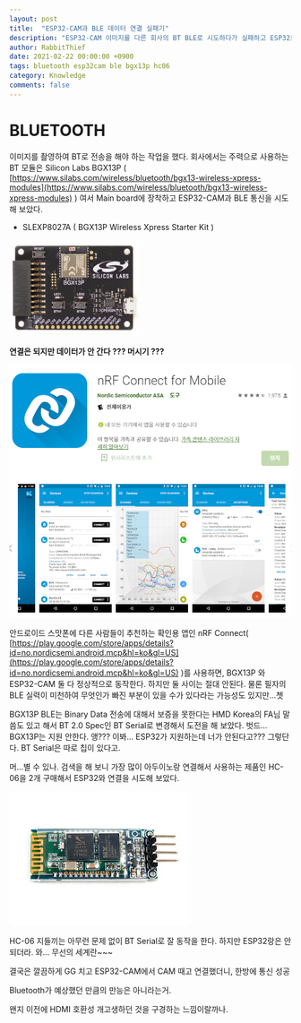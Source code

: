 ```yaml
---
layout: post
title:  "ESP32-CAM과 BLE 데이터 연결 실패기"
description: "ESP32-CAM 이미지를 다른 회사의 BT BLE로 시도하다가 실패하고 ESP32로 연결한 썰"
author: RabbitThief
date: 2021-02-22 00:00:00 +0900
tags: bluetooth esp32cam ble bgx13p hc06 
category: Knowledge
comments: false
---	
```




# BLUETOOTH

이미지를 촬영하여 BT로 전송을 해야 하는 작업을 했다.  회사에서는 주력으로 사용하는 BT 모듈은 Silicon Labs BGX13P ( [https://www.silabs.com/wireless/bluetooth/bgx13-wireless-xpress-modules](https://www.silabs.com/wireless/bluetooth/bgx13-wireless-xpress-modules) ) 여서 Main board에 장착하고 ESP32-CAM과 BLE 통신을 시도해 보았다.

- SLEXP8027A ( BGX13P Wireless Xpress Starter Kit )

![/assets/images/2021/0222/Untitled.png](/assets/images/2021/0222/Untitled.png)

**연결은 되지만 데이터가 안 간다 ???  머시기 ???**

![/assets/images/2021/0222/Untitled1.png](/assets/images/2021/0222/Untitled1.png)

안드로이드 스맛폰에 다른 사람들이 추천하는 확인용 앱인 nRF Connect( [https://play.google.com/store/apps/details?id=no.nordicsemi.android.mcp&hl=ko&gl=US](https://play.google.com/store/apps/details?id=no.nordicsemi.android.mcp&hl=ko&gl=US) )를 사용하면, BGX13P 와 ESP32-CAM 둘 다 정상적으로 동작한다.  하지만 둘 사이는 절대 안된다.  물론 필자의 BLE 실력이 미천하여 무엇인가 빠진 부분이 있을 수가 있다라는 가능성도 있지만...쳇

BGX13P BLE는 Binary Data 전송에 대해서 보증을 못한다는 HMD Korea의 FA님 말씀도 있고 해서 BT 2.0 Spec인 BT Serial로 변경해서 도전을 해 보았다.  벗드... BGX13P는 지원 안한다.  앵??? 이봐... ESP32가 지원하는데 너가 안된다고??? 그렇단다.  BT Serial은 따로 칩이 있다고.

머...별 수 있나.  검색을 해 보니 가장 많이 아두이노랑 연결해서 사용하는 제품인 HC-06을 2개 구매해서 ESP32와 연결을 시도해 보았다. 

![/assets/images/2021/0222/Untitled2.png](/assets/images/2021/0222/Untitled2.png)

HC-06 지들끼는 아무런 문제 없이 BT Serial로 잘 동작을 한다.  하지만 ESP32랑은 안되더라.  와... 무선의 세계란~~~

결국은 깔끔하게 GG 치고 ESP32-CAM에서 CAM 때고 연결했더니, 한방에 통신 성공

Bluetooth가 예상했던 만큼의 만능은 아니라는거. 

왠지 이전에 HDMI 호환성 개고생하던 것을 구경하는 느낌이랄까나.
